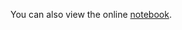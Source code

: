 You can also view the online [notebook](http://nbviewer.ipython.org/github/iit-cs429/main/blob/master/lectures/lec14/lm2.ipynb).

